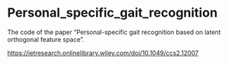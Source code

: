 # Personal_specific_gait_recognition
The code of the paper “Personal-specific gait recognition based on latent orthogonal feature space”. 

https://ietresearch.onlinelibrary.wiley.com/doi/10.1049/ccs2.12007

